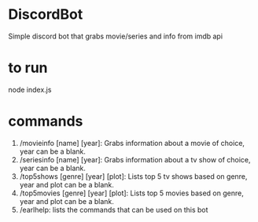 # DiscordBot
Simple discord bot that grabs movie/series and info from imdb api

# to run
node index.js

# commands
1. /movieinfo [name] [year]: Grabs information about a movie of choice, year can be a blank.
2. /seriesinfo [name] [year]: Grabs information about a tv show of choice, year can be a blank.
3. /top5shows [genre] [year] [plot]: Lists top 5 tv shows based on genre, year and plot can be a blank.
4. /top5movies [genre] [year] [plot]: Lists top 5 movies based on genre, year and plot can be a blank.
5. /earlhelp: lists the commands that can be used on this bot
